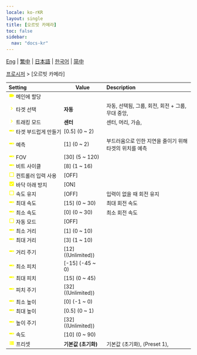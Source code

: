 ```yaml
---
locale: ko-rKR
layout: single
title: [오르빗 카메라]
toc: false
sidebar:
  nav: "docs-kr"
---
```

[Eng](/dancexr/menu/2025.4/motion/orbit_cam) | [繁中](/tw/dancexr/menu/2025.4/motion/orbit_cam) | [日本語](/jp/dancexr/menu/2025.4/motion/orbit_cam) | [한국어](/kr/dancexr/menu/2025.4/motion/orbit_cam) | [简中](/zh/dancexr/menu/2025.4/motion/orbit_cam)

[프로시저](../menu#프로시저) > [오르빗 카메라]



| Setting | Value | Description |
| :--- | --- | :--- |
|<nobr> ![videocam icon](/images/icon/ic_videocam.png)  메인에 할당</nobr>|| 
|<nobr> ![chevron icon](/images/icon/ic_chevron.png)  타겟 선택</nobr>| **자동** | 자동, 선택됨, 그룹, 회전, 회전 + 그룹, 무대 중앙,  |
|<nobr> ![chevron icon](/images/icon/ic_chevron.png)  트래킹 모드</nobr>| **센터** | 센터, 머리, 가슴,  |
|<nobr> ![slider icon](/images/icon/ic_slider.png)  타겟 부드럽게 만들기</nobr>| [0.5] (0 ~ 2) | 
|<nobr> ![slider icon](/images/icon/ic_slider.png)  예측</nobr>| [1] (0 ~ 2) | 부드러움으로 인한 지연을 줄이기 위해 타겟의 위치를 예측
|<nobr> ![slider icon](/images/icon/ic_slider.png)  FOV</nobr>| [30] (5 ~ 120) | 
|<nobr> ![slider icon](/images/icon/ic_slider.png)  비트 사이클</nobr>| [8] (1 ~ 16) | 
|<nobr> ![check_off icon](/images/icon/ic_check_off.png)  컨트롤러 입력 사용</nobr>| [OFF] | 
|<nobr> ![check_on icon](/images/icon/ic_check_on.png)  바닥 아래 방지</nobr>| [ON] | 
|<nobr> ![check_off icon](/images/icon/ic_check_off.png)  속도 유지</nobr>| [OFF] | 입력이 없을 때 회전 유지
|<nobr> ![slider icon](/images/icon/ic_slider.png)  최대 속도</nobr>| [15] (0 ~ 30) | 최대 회전 속도
|<nobr> ![slider icon](/images/icon/ic_slider.png)  최소 속도</nobr>| [0] (0 ~ 30) | 최소 회전 속도
|<nobr> ![check_off icon](/images/icon/ic_check_off.png)  자동 모드</nobr>| [OFF] | 
|<nobr> ![slider icon](/images/icon/ic_slider.png)  최소 거리</nobr>| [1] (0 ~ 10) | 
|<nobr> ![slider icon](/images/icon/ic_slider.png)  최대 거리</nobr>| [3] (1 ~ 10) | 
|<nobr> ![slider icon](/images/icon/ic_slider.png)  거리 주기</nobr>| [12] ((Unlimited)) | 
|<nobr> ![slider icon](/images/icon/ic_slider.png)  최소 피치</nobr>| [-15] (-45 ~ 0) | 
|<nobr> ![slider icon](/images/icon/ic_slider.png)  최대 피치</nobr>| [15] (0 ~ 45) | 
|<nobr> ![slider icon](/images/icon/ic_slider.png)  피치 주기</nobr>| [32] ((Unlimited)) | 
|<nobr> ![slider icon](/images/icon/ic_slider.png)  최소 높이</nobr>| [0] (-1 ~ 0) | 
|<nobr> ![slider icon](/images/icon/ic_slider.png)  최대 높이</nobr>| [0.5] (0 ~ 1) | 
|<nobr> ![slider icon](/images/icon/ic_slider.png)  높이 주기</nobr>| [32] ((Unlimited)) | 
|<nobr> ![slider icon](/images/icon/ic_slider.png)  속도</nobr>| [10] (0 ~ 90) | 
|<nobr> ![list icon](/images/icon/ic_list.png)  프리셋</nobr>| **기본값 (초기화)** | 기본값 (초기화), (Preset 1),  |
